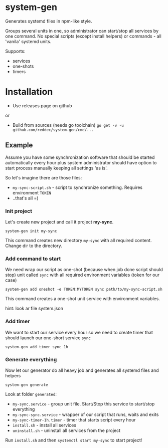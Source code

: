 # system-gen

Generates systemd files in npm-like style. 

Groups several units in one, so administrator can start/stop all services by one command.
No special scripts (except install helpers) or commands - all 'vanila' systemd units. 

Supports:
* services
* one-shots
* timers

# Installation

* Use releases page on github

or

* Build from sources (needs go toolchain) `go get -v -u github.com/reddec/system-gen/cmd/...` 

## Example

Assume you have some synchronization software that should be started automatically every hour
plus system administrator should  have option to start process manually keeping all settings 'as is'.

So let's imagine there are those files:

* `my-sync-script.sh` - script to synchronize something. Requires environment `TOKEN`
* ..that's all =)

### Init project

Let's create new project and call it project **my-sync**.

```
system-gen init my-sync
```

This command creates new directory `my-sync` with all required content. 
Change dir to the directory.


### Add command to start

We need wrap our script as one-shot (because when job done script should stop) unit called 
 `sync` with all required environment variables (token for our case)

```
system-gen add oneshot -e TOKEN:MYTOKEN sync path/to/my-sync-script.sh
```

This command creates a one-shot unit service with environment variables.

hint: look ar file system.json


### Add timer

We want to start our service every hour so we need to create timer that should launch our
one-short service `sync`

```
system-gen add timer sync 1h
```


### Generate everything


Now let our generator do all heavy job and generates all systemd files and helpers

```
system-gen generate
```


Look at folder `generated`:

* `my-sync.service` - group unit file. Start/Stop this service to start/stop everything
* `my-sync-sync.service` - wrapper of our script that runs, waits and exits
* `my-sync-timer-1h.timer` - timer that starts script every hour
* `install.sh` - install all services
* `uninstall.sh` - uninstall all services from the project



Run `install.sh` and then `systemctl start my-sync` to start project!
